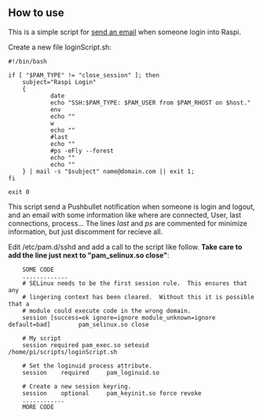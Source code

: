 ## How to use
This is a simple script for [send an email](https://github.com/tmllull/raspi/tree/master/configureMail) when someone login into Raspi.
  
Create a new file loginScript.sh:

    #!/bin/bash

    if [ "$PAM_TYPE" != "close_session" ]; then
        subject="Raspi Login"
        {
                date
                echo "SSH:$PAM_TYPE: $PAM_USER from $PAM_RHOST on $host." 
                env
                echo ""
                w
                echo ""
                #last
                echo ""
                #ps -eFly --forest
                echo ""
                echo ""
        } | mail -s "$subject" name@domain.com || exit 1;
    fi
    
    exit 0

This script send a Pushbullet notification when someone is login and logout, and an email with some information like where are connected, User, last connections, process... The lines *last* and *ps* are commented for minimize information, but just discomment for recieve all.

Edit /etc/pam.d/sshd and add a call to the script like follow. **Take care to add the line just next to "pam_selinux.so close"**:

		SOME CODE
		.............
		# SELinux needs to be the first session rule.  This ensures that any
		# lingering context has been cleared.  Without this it is possible that a
		# module could execute code in the wrong domain.
		session [success=ok ignore=ignore module_unknown=ignore default=bad]        pam_selinux.so close

		# My script
		session required pam_exec.so seteuid /home/pi/scripts/loginScript.sh

		# Set the loginuid process attribute.
		session    required     pam_loginuid.so

		# Create a new session keyring.
		session    optional     pam_keyinit.so force revoke
		............
		MORE CODE
